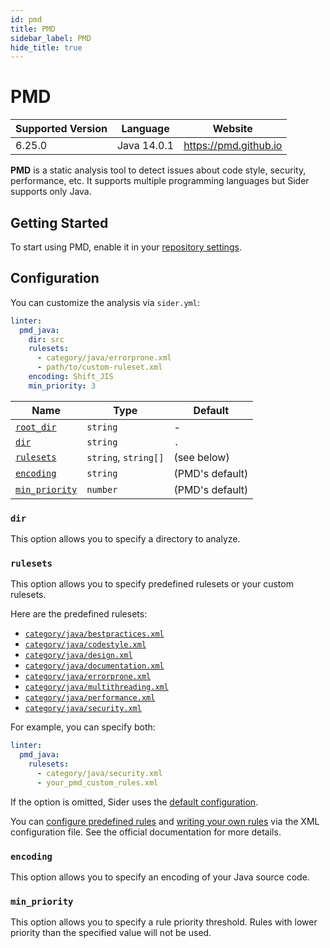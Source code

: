 ```yaml
---
id: pmd
title: PMD
sidebar_label: PMD
hide_title: true
---
```


# PMD

| Supported Version | Language    | Website               |
| ----------------- | ----------- | --------------------- |
| 6.25.0            | Java 14.0.1 | https://pmd.github.io |

**PMD** is a static analysis tool to detect issues about code style, security, performance, etc.
It supports multiple programming languages but Sider supports only Java.

## Getting Started

To start using PMD, enable it in your [repository settings](../../getting-started/repository-settings.md).

## Configuration

You can customize the analysis via `sider.yml`:

```yaml
linter:
  pmd_java:
    dir: src
    rulesets:
      - category/java/errorprone.xml
      - path/to/custom-ruleset.xml
    encoding: Shift_JIS
    min_priority: 3
```

| Name                                                                                  | Type                 | Default         |
| ------------------------------------------------------------------------------------- | -------------------- | --------------- |
| [`root_dir`](../../getting-started/custom-configuration.md#linteranalyzer_idroot_dir) | `string`             | -               |
| [`dir`](#dir)                                                                         | `string`             | `.`             |
| [`rulesets`](#rulesets)                                                               | `string`, `string[]` | (see below)     |
| [`encoding`](#encoding)                                                               | `string`             | (PMD's default) |
| [`min_priority`](#min_priority)                                                       | `number`             | (PMD's default) |

### `dir`

This option allows you to specify a directory to analyze.

### `rulesets`

This option allows you to specify predefined rulesets or your custom rulesets.

Here are the predefined rulesets:

- [`category/java/bestpractices.xml`](https://github.com/pmd/pmd/blob/master/pmd-java/src/main/resources/category/java/bestpractices.xml)
- [`category/java/codestyle.xml`](https://github.com/pmd/pmd/blob/master/pmd-java/src/main/resources/category/java/codestyle.xml)
- [`category/java/design.xml`](https://github.com/pmd/pmd/blob/master/pmd-java/src/main/resources/category/java/design.xml)
- [`category/java/documentation.xml`](https://github.com/pmd/pmd/blob/master/pmd-java/src/main/resources/category/java/documentation.xml)
- [`category/java/errorprone.xml`](https://github.com/pmd/pmd/blob/master/pmd-java/src/main/resources/category/java/errorprone.xml)
- [`category/java/multithreading.xml`](https://github.com/pmd/pmd/blob/master/pmd-java/src/main/resources/category/java/multithreading.xml)
- [`category/java/performance.xml`](https://github.com/pmd/pmd/blob/master/pmd-java/src/main/resources/category/java/performance.xml)
- [`category/java/security.xml`](https://github.com/pmd/pmd/blob/master/pmd-java/src/main/resources/category/java/security.xml)

For example, you can specify both:

```yaml
linter:
  pmd_java:
    rulesets:
      - category/java/security.xml
      - your_pmd_custom_rules.xml
```

If the option is omitted, Sider uses the [default configuration](https://github.com/sider/runners/blob/master/images/pmd_java/default-ruleset.xml).

You can [configure predefined rules](https://pmd.github.io/pmd/pmd_userdocs_configuring_rules.html) and
[writing your own rules](https://pmd.github.io/pmd/pmd_userdocs_extending_writing_rules_intro.html) via the XML configuration file.
See the official documentation for more details.

### `encoding`

This option allows you to specify an encoding of your Java source code.

### `min_priority`

This option allows you to specify a rule priority threshold.
Rules with lower priority than the specified value will not be used.
